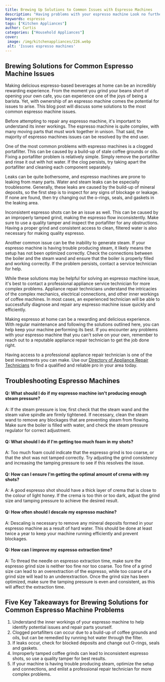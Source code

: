```yaml
---
title: Brewing Up Solutions to Common Issues with Espresso Machines
description: "Having problems with your espresso machine Look no further - this blog post will provide you with solutions to common espresso machine issues Read on to learn more"
keywords: espresso
tags: ["Kitchen Appliances"]
author: Curtis
categories: ["Household Appliances"]
cover: 
 image: /img/kitchenappliances/226.webp
 alt: 'Issues espresso machines'
---
```

## Brewing Solutions for Common Espresso Machine Issues
Making delicious espresso-based beverages at home can be an incredibly rewarding experience. From the moment you grind your beans short of opening your own cafe, you can experience one of the joys of being a barista. Yet, with ownership of an espresso machine comes the potential for issues to arise. This blog post will discuss some solutions to the most common espresso machine issues.

Before attempting to repair any espresso machine, it's important to understand its inner workings. The espresso machine is quite complex, with many moving parts that must work together in unison. That said, the majority of espresso machines issues can be resolved by the end user.

One of the most common problems with espresso machines is a clogged portafilter. This can be caused by a build-up of stale coffee grounds or oils. Fixing a portafilter problem is relatively simple. Simply remove the portafilter and rinse it out with hot water. If the clog persists, try taking apart the portafilter and cleaning each component separately. 

Leaks can be quite bothersome, and espresso machines are prone to leaking from many parts. Water and steam leaks can be especially troublesome. Generally, these leaks are caused by the build-up of mineral deposits, so the first step is to inspect for any signs of blockage or leakage. If none are found, then try changing out the o-rings, seals, and gaskets in the leaking area. 

Inconsistent espresso shots can be an issue as well. This can be caused by an improperly tamped grind, making the espresso flow inconsistently. Make sure to use a quality tamper and inspect the portafilter for any obstructions. Having a proper grind and consistent access to clean, filtered water is also necessary for making quality espresso. 

Another common issue can be the inability to generate steam. If your espresso machine is having trouble producing steam, it likely means the setup has not been optimized correctly. Check the connections between the boiler and the steam wand and ensure that the boiler is properly filled and working correctly. If the problem persists, contact a service technician for help. 

While these solutions may be helpful for solving an espresso machine issue, it's best to contact a professional appliance service technician for more complex problems. Appliance repair technicians understand the intricacies of the complex mechanics, electrical connections, and other inner workings of coffee machines. In most cases, an experienced technician will be able to successfully diagnose and repair any espresso machine issue quickly and efficiently.

Making espresso at home can be a rewarding and delicious experience. With regular maintenance and following the solutions outlined here, you can help keep your machine performing its best. If you encounter any problems with your espresso machine that you can't solve on your own, remember to reach out to a reputable appliance repair technician to get the job done right. 

Having access to a professional appliance repair technician is one of the best investments you can make. Use our [Directory of Appliance Repair Technicians](./pages/appliance-repair-technicians) to find a qualified and reliable pro in your area today.

## Troubleshooting Espresso Machines

#### Q: What should I do if my espresso machine isn't producing enough steam pressure?

A: If the steam pressure is low, first check that the steam wand and the steam valve spindle are firmly tightened. If necessary, clean the steam wand to remove any blockages that are preventing steam from flowing. Make sure the boiler is filled with water, and check the steam pressure regulator for correct adjustment.

#### Q: What should I do if I'm getting too much foam in my shots?

A: Too much foam could indicate that the espresso grind is too coarse, or that the shot was not tamped correctly. Try adjusting the grind consistency and increasing the tamping pressure to see if this resolves the issue.

#### Q: How can I ensure I'm getting the optimal amount of crema with my shots?

A: A good espresso shot should have a thick layer of crema that is close to the colour of light honey. If the crema is too thin or too dark, adjust the grind size and tamping pressure to achieve the desired result.

#### Q: How often should I descale my espresso machine?

A: Descaling is necessary to remove any mineral deposits formed in your espresso machine as a result of hard water. This should be done at least twice a year to keep your machine running efficiently and prevent blockages.

#### Q: How can I improve my espresso extraction time?

A: To thread the needle on espresso extraction time, make sure the espresso grind size is neither too fine nor too coarse. Too fine of a grind size can lead to an overextraction of the espresso, while too coarse of a grind size will lead to an underextraction. Once the grind size has been optimized, make sure the tamping pressure is even and consistent, as this will affect the extraction time.

## Five Key Takeaways for Brewing Solutions for Common Espresso Machine Problems 
1. Understand the inner workings of your espresso machine to help identify potential issues and repair parts yourself.
2. Clogged portafilters can occur due to a build-up of coffee grounds and oils, but can be remedied by running hot water through the filter.
3. If leaks occur, check for blocked deposits and change out O-rings, seals and gaskets. 
4. Improperly tamped coffee grinds can lead to inconsistent espresso shots, so use a quality tamper for best results.
5. If your machine is having trouble producing steam, optimize the setup and connections, and enlist a professional repair technician for more complex problems.
